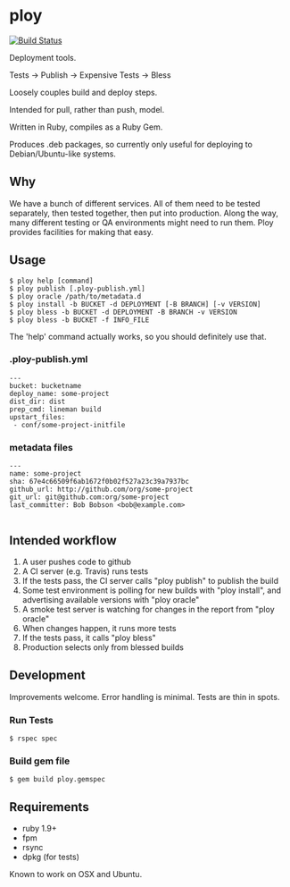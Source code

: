 # ploy

[![Build Status](https://magnum.travis-ci.com/mantacode/ploy.png?token=x2pVeg6qmsxSFb6xKLh7&branch=master)](https://magnum.travis-ci.com/mantacode/ploy)

Deployment tools.

Tests -> Publish -> Expensive Tests -> Bless

Loosely couples build and deploy steps.

Intended for pull, rather than push, model.

Written in Ruby, compiles as a Ruby Gem.

Produces .deb packages, so currently only useful for deploying to Debian/Ubuntu-like
systems.

## Why

We have a bunch of different services. All of them need to be tested separately, then
tested together, then put into production. Along the way, many different testing or
QA environments might need to run them.  Ploy provides facilities for making that 
easy.

## Usage

```
$ ploy help [command]
$ ploy publish [.ploy-publish.yml]
$ ploy oracle /path/to/metadata.d
$ ploy install -b BUCKET -d DEPLOYMENT [-B BRANCH] [-v VERSION]
$ ploy bless -b BUCKET -d DEPLOYMENT -B BRANCH -v VERSION
$ ploy bless -b BUCKET -f INFO_FILE
```

The 'help' command actually works, so you should definitely use that.

### .ploy-publish.yml

```
---
bucket: bucketname
deploy_name: some-project
dist_dir: dist
prep_cmd: lineman build
upstart_files:
 - conf/some-project-initfile
```

### metadata files

```
---
name: some-project
sha: 67e4c66509f6ab1672f0b02f527a23c39a7937bc
github_url: http://github.com/org/some-project
git_url: git@github.com:org/some-project
last_committer: Bob Bobson <bob@example.com>


```

## Intended workflow

 1. A user pushes code to github
 2. A CI server (e.g. Travis) runs tests
 3. If the tests pass, the CI server calls "ploy publish" to publish the build
 4. Some test environment is polling for new builds with "ploy install", and
    advertising available versions with "ploy oracle"
 5. A smoke test server is watching for changes in the report from "ploy oracle"
 6. When changes happen, it runs more tests
 7. If the tests pass, it calls "ploy bless"
 8. Production selects only from blessed builds

## Development

Improvements welcome. Error handling is minimal. Tests are thin in spots.

### Run Tests

```
$ rspec spec
```

### Build gem file

```
$ gem build ploy.gemspec
```

## Requirements

 - ruby 1.9+
 - fpm
 - rsync
 - dpkg (for tests)

Known to work on OSX and Ubuntu.


